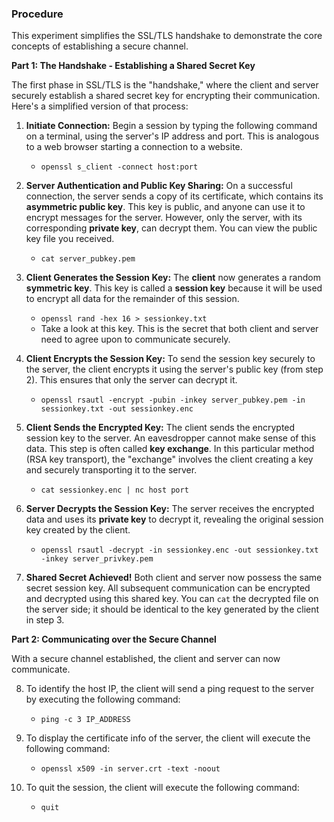 ### Procedure

This experiment simplifies the SSL/TLS handshake to demonstrate the core concepts of establishing a secure channel.

**Part 1: The Handshake - Establishing a Shared Secret Key**

The first phase in SSL/TLS is the "handshake," where the client and server securely establish a shared secret key for encrypting their communication. Here's a simplified version of that process:

1.  **Initiate Connection:** Begin a session by typing the following command on a terminal, using the server's IP address and port. This is analogous to a web browser starting a connection to a website.
    - `openssl s_client -connect host:port`

2.  **Server Authentication and Public Key Sharing:** On a successful connection, the server sends a copy of its certificate, which contains its **asymmetric public key**. This key is public, and anyone can use it to encrypt messages for the server. However, only the server, with its corresponding **private key**, can decrypt them. You can view the public key file you received.
    - `cat server_pubkey.pem`

3.  **Client Generates the Session Key:** The **client** now generates a random **symmetric key**. This key is called a **session key** because it will be used to encrypt all data for the remainder of this session.
    - `openssl rand -hex 16 > sessionkey.txt`
    - Take a look at this key. This is the secret that both client and server need to agree upon to communicate securely.

4.  **Client Encrypts the Session Key:** To send the session key securely to the server, the client encrypts it using the server's public key (from step 2). This ensures that only the server can decrypt it.
    - `openssl rsautl -encrypt -pubin -inkey server_pubkey.pem -in sessionkey.txt -out sessionkey.enc`

5.  **Client Sends the Encrypted Key:** The client sends the encrypted session key to the server. An eavesdropper cannot make sense of this data. This step is often called **key exchange**. In this particular method (RSA key transport), the "exchange" involves the client creating a key and securely transporting it to the server.
    - `cat sessionkey.enc | nc host port`

6.  **Server Decrypts the Session Key:** The server receives the encrypted data and uses its **private key** to decrypt it, revealing the original session key created by the client.
    - `openssl rsautl -decrypt -in sessionkey.enc -out sessionkey.txt -inkey server_privkey.pem`

7.  **Shared Secret Achieved!** Both client and server now possess the same secret session key. All subsequent communication can be encrypted and decrypted using this shared key. You can `cat` the decrypted file on the server side; it should be identical to the key generated by the client in step 3.

**Part 2: Communicating over the Secure Channel**

With a secure channel established, the client and server can now communicate.

8.  To identify the host IP, the client will send a ping request to the server by executing the following command:
    - `ping -c 3 IP_ADDRESS`

9.  To display the certificate info of the server, the client will execute the following command:
    - `openssl x509 -in server.crt -text -noout`

10. To quit the session, the client will execute the following command:
    - `quit`

